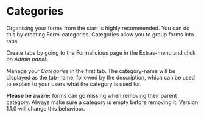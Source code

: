# Categories
Organising your forms from the start is highly recommended. You can do this by creating Form-categories. Categories allow you to group forms into tabs.

Create tabs by going to the Formalicious page in the Extras-menu and click on _Admin panel_.

Manage your _Categories_ in the first tab. The category-name will be displayed as the tab-name, followed by the description, which can be used to explain to your users what the category is used for.

**Please be aware:** forms can go missing when removing their parent category. Always make sure a category is empty before removing it. Version 1.1.0 will change this behaviour.